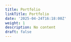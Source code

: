 ```yaml
---
title: Portfolio
linkTitle: Portfolio
date: '2025-04-24T16:18:00Z'
weight: 1
description: No content
draft: false
---
```



